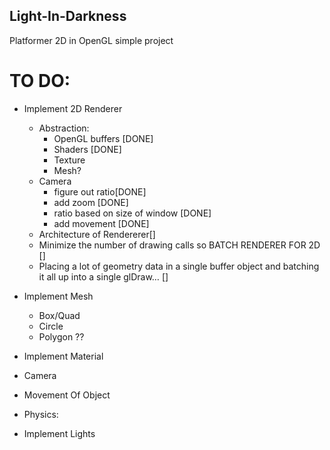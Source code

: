 ## Light-In-Darkness
Platformer 2D in OpenGL simple project



# TO DO:
- Implement 2D Renderer
    - Abstraction:
        - OpenGL buffers [DONE]
        - Shaders [DONE]
        - Texture
        - Mesh?
    - Camera 
        - figure out ratio[DONE]
        - add zoom [DONE]
        - ratio based on size of window [DONE]
        - add movement [DONE]
    - Architecture of Rendererer[]
    - Minimize the number of drawing calls so BATCH RENDERER FOR 2D []
    - Placing a lot of geometry data in a single buffer object and batching it all up into a single glDraw… [] 
- Implement Mesh
    - Box/Quad
    - Circle
    - Polygon ??
- Implement Material
 
- Camera
- Movement Of Object
- Physics:

- Implement Lights

